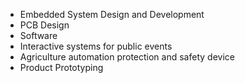 - Embedded System Design and Development
- PCB Design
- Software
- Interactive systems for public events
- Agriculture automation protection and safety device
- Product Prototyping
